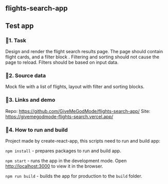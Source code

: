 ## flights-search-app

## Test app

### 📗1. Task

Design and render the flight search results page. The page should contain flight cards, and a filter block
. Filtering and sorting should not cause the page to reload. Filters should be based on input data.

### 📗2. Source data

Mock file with a list of flights, layout with filter and sorting blocks.

### 📗3. Links and demo

Repo: https://github.com/GiveMeGodMode/flights-search-app/
Site: https://givemegodmode-flights-search.vercel.app/

### 📗4. How to run and build

Project made by create-react-app, this scripts need to run and build app:

`npm install` - prepares packages to run and build app.

`npm start` - runs the app in the development mode. Open [http://localhost:3000](http://localhost:3000) to view
it in the browser.

`npm run build` - builds the app for production to the `build` folder.
